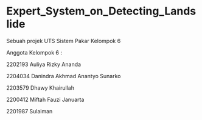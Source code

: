 # Expert_System_on_Detecting_Landslide
Sebuah projek UTS Sistem Pakar Kelompok 6

Anggota Kelompok 6 :

2202193  Auliya Rizky Ananda

2204034  Danindra Akhmad Anantyo Sunarko

2203579  Dhawy Khairullah 

2200412  Miftah Fauzi Januarta

2201987  Sulaiman
